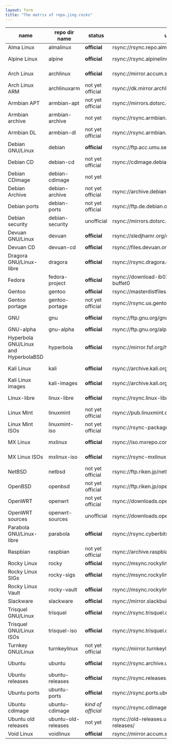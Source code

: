 ```yaml
---
layout: form
title: "The matrix of repo.jing.rocks"
---
```


| name                                 | repo dir name       | status             | upstream                                               | sync frequency | health monitor                                                           | mirror list                                                             |
|--------------------------------------|---------------------|--------------------|--------------------------------------------------------|----------------|--------------------------------------------------------------------------|-------------------------------------------------------------------------|
| Alma Linux                           | almalinux           | **official**       | rsync://rsync.repo.almalinux.org/almalinux/            | every 2 hr     |                                                                          | https://mirrors.almalinux.org                                           |
| Alpine Linux                         | alpine              | **official**       | rsync://rsync.alpinelinux.org/alpine                   | every 20 min   |                                                                          | https://mirrors.alpinelinux.org/                                        |
| Arch Linux                           | archlinux           | **official**       | rsync://mirror.accum.se/mirror/archlinux/              | every 10 min   | https://archlinux.org/mirrors/jing.rocks/                                | https://archlinux.org/mirrors/                                          |
| Arch Linux ARM                       | archlinuxarm        | not yet official   | rsync://dk.mirror.archlinuxarm.org/archlinuxarm/       | every 6 hr     |                                                                          | https://www.archlinuxarm.org/about/mirrors                              |
| Armbian APT                          | armbian-apt         | not yet official   | rsync://mirrors.dotsrc.org/armbian-apt                 | every 4 hr     |                                                                          | https://github.com/armbian/mirror                                       |
| Armbian archive                      | armbian-archive     | not yet            | rsync://rsync.armbian.com/archive                      |                |                                                                          | https://github.com/armbian/mirror                                       |
| Armbian DL                           | armbian-dl          | not yet official   | rsync://rsync.armbian.com/dl                           | every 4 hr     |                                                                          | https://github.com/armbian/mirror                                       |
| Debian GNU/Linux                     | debian              | **official**       | rsync://ftp.acc.umu.se/debian                          | every 20 min   | https://mirror-master.debian.org/status/mirror-info/repo.jing.rocks.html | https://www.debian.org/mirror/list                                      |
| Debian CD                            | debian-cd           | not yet official   | rsync://cdimage.debian.org/debian-cd                   | push           |                                                                          | https://www.debian.org/CD/http-ftp/#mirrors                             |
| Debian CDimage                       | debian-cdimage      | not yet            |                                                        |                |                                                                          |                                                                         |
| Debian Archive                       | debian-archive      | not yet official   | rsync://archive.debian.org/debian-archive/             | every 12 hr    |                                                                          | https://www.debian.org/distrib/archive                                  |
| Debian ports                         | debian-ports        | not yet official   | rsync://ftp.de.debian.org/debian-ports/                | every 6 hr     |                                                                          | https://www.ports.debian.org/mirrors                                    |
| Debian security                      | debian-security     | unofficial         | rsync://mirrors.dotsrc.org/debian-security/            | every 2 hr     |                                                                          |                                                                         |
| Devuan GNU/Linux                     | devuan              | **official**       | rsync://sledjhamr.org/devuan                           | every 30 min   | https://sledjhamr.org/apt-panopticon/results/Report-web.html             | https://repo.jing.rocks/devuan/mirror_list.txt                          |
| Devuan CD                            | devuan-cd           | **official**       | rsync://files.devuan.org/devuan/                       | every 6 hr     |                                                                          | https://www.devuan.org/get-devuan                                       |
| Dragora GNU/Linux-libre              | dragora             | **official**       | rsync://rsync.dragora.org/dragora                      | every 12 hr    |                                                                          | https://www.dragora.org/en/mirrors.html                                 |
| Fedora                               | fedora-project      | **official**       | rsync://download-ib01.fedoraproject.org/fedora-buffet0 | every 10 min   |                                                                          | https://admin.fedoraproject.org/mirrormanager/mirrors                   |
| Gentoo                               | gentoo              | **official**       | rsync://masterdistfiles.gentoo.org/gentoo              | every 4 hr     |                                                                          | https://www.gentoo.org/downloads/mirrors/                               |
| Gentoo portage                       | gentoo-portage      | not yet official   | rsync://rsync.us.gentoo.org/gentoo-portage             | every 30 min   |                                                                          | https://www.gentoo.org/support/rsync-mirrors/                           |
| GNU                                  | gnu                 | **official**       | rsync://ftp.gnu.org/gnu/                               | every 11 hr    | https://download.savannah.gnu.org/mirmon/allgnu/                         | https://www.gnu.org/prep/ftp.en.html                                    |
| GNU-alpha                            | gnu-alpha           | **official**       | rsync://ftp.gnu.org/alpha/                             | every day      |                                                                          | https://www.gnu.org/prep/ftp.en.html                                    |
| Hyperbola GNU/Linux and HyperbolaBSD | hyperbola           | **official**       | rsync://mirror.fsf.org/hyperbola                       | every 12 hr    | https://www.hyperbola.info/mirrors/repo.jing.rocks/                      | https://www.hyperbola.info/mirrors/                                     |
| Kali Linux                           | kali                | **official**       | rsync://archive.kali.org/kali                          | push           | https://mirror-traces.kali.org/mirror-info/repo.jing.rocks.html          | https://mirror-traces.kali.org/                                         |
| Kali Linux images                    | kali-images         | **official**       | rsync://archive.kali.org/kali-images                   | every 12 hr    | https://mirror-traces.kali.org/mirror-info/repo.jing.rocks.html          | https://cdimage.kali.org/README.mirrorlist                              |
| Linux-libre                          | linux-libre         | **official**       | rsync://rsync.linux-libre.fsfla.org/linux-libre/       | every 12 hr    |                                                                          | https://www.fsfla.org/ikiwiki/selibre/linux-libre/index.en.html#mirrors |
| Linux Mint                           | linuxmint           | not yet official   | rsync://pub.linuxmint.com/pub                          | every 8 hr     |                                                                          | https://linuxmint.com/mirrors.php                                       |
| Linux Mint ISOs                      | linuxmint-iso       | not yet official   | rsync://rsync-packages.linuxmint.com/packages          | every 12 hr    |                                                                          | https://linuxmint.com/mirrors.php                                       |
| MX Linux                             | mxlinux             | **official**       | rsync://iso.mxrepo.com/workspace                       | every 12 hr    |                                                                          | http://rsync-mxlinux.org/mirmon/packages.html                           |
| MX Linux ISOs                        | mxlinux-iso         | **official**       | rsync://rsync-mxlinux.org/MX-Linux                     | every 12 hr    |                                                                          | http://rsync-mxlinux.org/mirmon/                                        |
| NetBSD                               | netbsd              | not yet official   | rsync://ftp.riken.jp/netbsd/                           | every 1 hr     |                                                                          | http://www.netbsd.org/mirrors/                                          |
| OpenBSD                              | openbsd             | not yet official   | rsync://ftp.riken.jp/openbsd/                          | every 1 hr     |                                                                          | https://www.openbsd.org/ftp.html                                        |
| OpenWRT                              | openwrt             | not yet official   | rsync://downloads.openwrt.org/downloads                | every 24 hr    |                                                                          | https://openwrt.org/downloads#mirrors                                   |
| OpenWRT sources                      | openwrt-sources     | unofficial         | rsync://downloads.openwrt.org/sources                  | every 24 hr    |                                                                          |                                                                         |
| Parabola GNU/Linux-libre             | parabola            | **official**       | rsync://rsync.cyberbits.eu/parabola                    | every 20 min   | https://www.parabola.nu/mirrors/jing.rocks                               | https://www.parabola.nu/mirrors/                                        |
| Raspbian                             | raspbian            | not yet official   | rsync://archive.raspbian.org/archive                   | every 4 hr     |                                                                          | https://www.raspbian.org/RaspbianMirrors                                |
| Rocky Linux                          | rocky               | **official**       | rsync://msync.rockylinux.org/rocky/mirror/pub/rocky    | every 2 hr     |                                                                          | https://mirrors.rockylinux.org/mirrormanager/mirrors                    |
| Rocky Linux SIGs                     | rocky-sigs          | **official**       | rsync://msync.rockylinux.org/rocky-sigs/               | every 2 hr     |                                                                          | https://mirrors.rockylinux.org/mirrormanager/mirrors                    |
| Rocky Linux Vault                    | rocky-vault         | **official**       | rsync://msync.rockylinux.org/rocky-vault/              | every 8 hr     |                                                                          | https://mirrors.rockylinux.org/mirrormanager/mirrors                    |
| Slackware                            | slackware           | **official**       | rsync://mirror.slackbuilds.org/slackware/              | every 8 hr     |                                                                          | https://mirrors.slackware.com/mirrorlist/                               |
| Trisquel GNU/Linux                   | trisquel            | **official**       | rsync://rsync.trisquel.org/trisquel.packages/          | every 2 hr     |                                                                          | https://trisquel.info/en/wiki/mirroring-trisquel                        |
| Trisquel GNU/Linux ISOs              | trisquel-iso        | **official**       | rsync://rsync.trisquel.org/trisquel.iso/               | every 6 hr     |                                                                          | https://trisquel.info/en/wiki/mirroring-trisquel                        |
| Turnkey GNU/Linux                    | turnkeylinux        | not yet official   | rsync://mirror.turnkeylinux.org/turnkeylinux/          | every 1 hr     |                                                                          | https://www.turnkeylinux.org/mirrors                                    |
| Ubuntu                               | ubuntu              | **official**       | rsync://rsync.archive.ubuntu.com/ubuntu                | every 6 hr     | https://launchpad.net/ubuntu/+mirror/repo.jing.rocks-archive             | https://launchpad.net/ubuntu/+archivemirrors                            |
| Ubuntu releases                      | ubuntu-releases     | **official**       | rsync://rsync.releases.ubuntu.com/releases             | every 4 hr     | https://launchpad.net/ubuntu/+mirror/repo.jing.rocks-ubuntu-releases     | https://launchpad.net/ubuntu/+cdmirrors                                 |
| Ubuntu ports                         | ubuntu-ports        | **official**       | rsync://rsync.ports.ubuntu.com/ubuntu-ports            | every 6 hr     | https://launchpad.net/ubuntu/+mirror/repo.jing.rocks-ubuntu-ports        | https://launchpad.net/ubuntu/+archivemirrors                            |
| Ubuntu cdimage                       | ubuntu-cdimage      | *kind of official* | rsync://rsync.cdimage.ubuntu.com/cdimage               | every day      | https://launchpad.net/ubuntu/+mirror/repo.jing.rocks-ubuntu-cdimage      |                                                                         |
| Ubuntu old releases                  | ubuntu-old-releases | not yet            | rsync://old-releases.ubuntu.com/ubuntu-old-releases/   | every week     |                                                                          |                                                                         |
| Void Linux                           | voidlinux           | **official**       | rsync://mirror.accum.se/mirror/voidlinux/              | every 2 hr     |                                                                          | https://docs.voidlinux.org/xbps/repositories/mirrors/index.html         |
